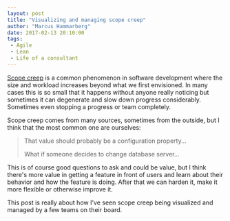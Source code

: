```yaml
---
layout: post
title: "Visualizing and managing scope creep"
author: "Marcus Hammarberg"
date: 2017-02-13 20:10:00
tags:
 - Agile
 - Lean
 - Life of a consultant
---
```


[Scope creep](https://en.wikipedia.org/wiki/Scope_creep) is a common phenomenon in software development where the size and workload increases beyond what we first envisioned. In many cases this is so small that it happens without anyone really noticing but sometimes it can degenerate and slow down progress considerably. Sometimes even stopping a progress or team completely. 

Scope creep comes from many sources, sometimes from the outside, but I think that the most common one are ourselves:

> That value should probably be a configuration property...
>
> What if someone decides to change database server...

This is of course good questions to ask and could be value, but I think there's more value in getting a feature in front of users and learn about their behavior and how the feature is doing. After that we can harden it, make it more flexible or otherwise improve it. 

This post is really about how I've seen scope creep being visualized and managed by a few teams on their board. 

<a name='more'></a>

